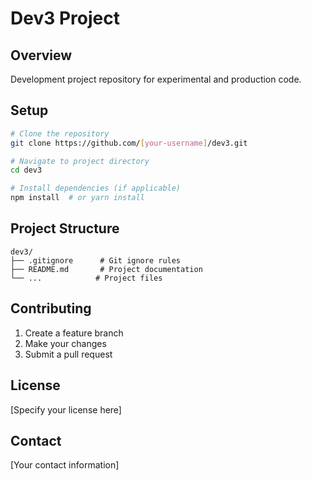 # Dev3 Project

## Overview
Development project repository for experimental and production code.

## Setup
```bash
# Clone the repository
git clone https://github.com/[your-username]/dev3.git

# Navigate to project directory
cd dev3

# Install dependencies (if applicable)
npm install  # or yarn install
```

## Project Structure
```
dev3/
├── .gitignore      # Git ignore rules
├── README.md       # Project documentation
└── ...            # Project files
```

## Contributing
1. Create a feature branch
2. Make your changes
3. Submit a pull request

## License
[Specify your license here]

## Contact
[Your contact information]